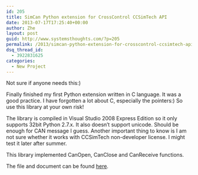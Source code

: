 ```yaml
---
id: 205
title: SimCan Python extension for CrossControl CCSimTech API
date: 2013-07-17T17:25:40+00:00
author: Zhe
layout: post
guid: http://www.systemsthoughts.com/?p=205
permalink: /2013/simcan-python-extension-for-crosscontrol-ccsimtech-api/
dsq_thread_id:
  - 3922831625
categories:
  - New Project
---
```

Not sure if anyone needs this:)

Finally finished my first Python extension written in C language. It was a good practice. I have forgotten a lot about C, especially the pointers:) So use this library at your own risk!

The library is compiled in Visual Studio 2008 Express Edition so it only supports 32bit Python 2.7.x. It also doesn&#8217;t support unicode. Should be enough for CAN message I guess. Another important thing to know is I am not sure whether it works with CCSimTech non-developer license. I might test it later after summer.

This library implemented CanOpen, CanClose and CanReceive functions.

The file and document can be found [here](https://github.com/zheli/PySimCan).

&nbsp;
